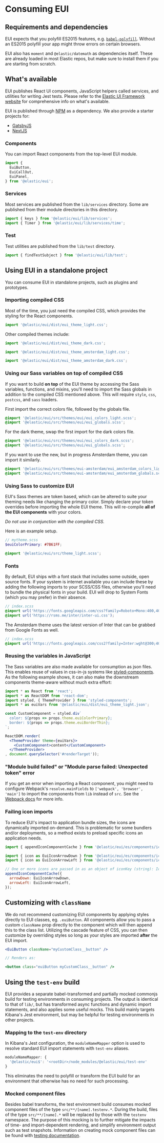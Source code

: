 # Consuming EUI

## Requirements and dependencies

EUI expects that you polyfill ES2015 features, e.g. [`babel-polyfill`](https://babeljs.io/docs/usage/polyfill/). Without an ES2015 polyfill your app might throw errors on certain browsers.

EUI also has `moment` and `@elastic/datemath` as dependencies itself. These are already loaded in most Elastic repos, but make sure to install them if you are starting from scratch.

## What's available

EUI publishes React UI components, JavaScript helpers called services, and utilities for writing Jest tests. Please refer to the [Elastic UI Framework website](https://elastic.github.io/eui) for comprehensive info on what's available.

EUI is published through [NPM](https://www.npmjs.com/package/@elastic/eui) as a dependency. We also provide a starter projects for:
- [GatsbyJS](https://github.com/elastic/gatsby-eui-starter)
- [NextJS](https://github.com/elastic/next-eui-starter)

### Components

You can import React components from the top-level EUI module.

```js
import {
  EuiButton,
  EuiCallOut,
  EuiPanel,
} from '@elastic/eui';
```

### Services

Most services are published from the `lib/services` directory. Some are published from their module directories in this directory.

```js
import { keys } from '@elastic/eui/lib/services';
import { Timer } from '@elastic/eui/lib/services/time';
```

### Test

Test utilities are published from the `lib/test` directory.

```js
import { findTestSubject } from '@elastic/eui/lib/test';
```

## Using EUI in a standalone project

You can consume EUI in standalone projects, such as plugins and prototypes.

### Importing compiled CSS

Most of the time, you just need the compiled CSS, which provides the styling for the React components.

```js
import '@elastic/eui/dist/eui_theme_light.css';
```

Other compiled themes include:
```js
import '@elastic/eui/dist/eui_theme_dark.css';
```
```js
import '@elastic/eui/dist/eui_theme_amsterdam_light.css';
```
```js
import '@elastic/eui/dist/eui_theme_amsterdam_dark.css';
```

### Using our Sass variables on top of compiled CSS

If you want to build **on top** of the EUI theme by accessing the Sass variables, functions, and mixins, you'll need to import the Sass globals in addition to the compiled CSS mentioned above. This will require `style`, `css`, `postcss`, and `sass` loaders.

First import the correct colors file, followed by the globals file.

```scss
@import '@elastic/eui/src/themes/eui/eui_colors_light.scss';
@import '@elastic/eui/src/themes/eui/eui_globals.scss';
```

For the dark theme, swap the first import for the dark colors file.

```scss
@import '@elastic/eui/src/themes/eui/eui_colors_dark.scss';
@import '@elastic/eui/src/themes/eui/eui_globals.scss';
```

If you want to use the new, but in progress Amsterdam theme, you can import it similarly.

```scss
@import '@elastic/eui/src/themes/eui-amsterdam/eui_amsterdam_colors_light.scss';
@import '@elastic/eui/src/themes/eui-amsterdam/eui_amsterdam_globals.scss';
```

### Using Sass to customize EUI

EUI's Sass themes are token based, which can be altered to suite your theming needs like changing the primary color. Simply declare your token overrides before importing the whole EUI theme. This will re-compile **all of the EUI components** with your colors.

*Do not use in conjunction with the compiled CSS.*

Here is an example setup.

```scss
// mytheme.scss
$euiColorPrimary: #7B61FF;

@import '@elastic/eui/src/theme_light.scss';
```

### Fonts

By default, EUI ships with a font stack that includes some outside, open source fonts. If your system is internet available you can include these by adding the following imports to your SCSS/CSS files, otherwise you'll need to bundle the physical fonts in your build. EUI will drop to System Fonts (which you may prefer) in their absence.

```scss
// index.scss
@import url('https://fonts.googleapis.com/css?family=Roboto+Mono:400,400i,700,700i');
@import url('https://rsms.me/inter/inter-ui.css');
```

The Amsterdam theme uses the latest version of Inter that can be grabbed from Google Fonts as well.

```scss
// index.scss
@import url('https://fonts.googleapis.com/css2?family=Inter:wght@300;400;500;600;700&family=Roboto+Mono:ital,wght@0,400;0,700;1,400;1,700&display=swap');
```

### Reusing the variables in JavaScript

The Sass variables are also made available for consumption as json files. This enables reuse of values in css-in-js systems like [styled-components](https://www.styled-components.com). As the following example shows, it can also make the downstream components theme-aware without much extra effort:

```jsx
import * as React from 'react';
import * as ReactDOM from 'react-dom';
import styled, { ThemeProvider } from 'styled-components';
import * as euiVars from '@elastic/eui/dist/eui_theme_light.json';

const CustomComponent = styled.div`
  color: ${props => props.theme.euiColorPrimary};
  border: ${props => props.theme.euiBorderThin};
`;

ReactDOM.render(
  <ThemeProvider theme={euiVars}>
    <CustomComponent>content</CustomComponent>
  </ThemeProvider>
, document.querySelector('#renderTarget'));
```

### "Module build failed" or "Module parse failed: Unexpected token" error

If you get an error when importing a React component, you might need to configure Webpack's `resolve.mainFields` to `['webpack', 'browser', 'main']` to import the components from `lib` instead of `src`. See the [Webpack docs](https://webpack.js.org/configuration/resolve/#resolve-mainfields) for more info.

### Failing icon imports

To reduce EUI's impact to application bundle sizes, the icons are dynamically imported on-demand. This is problematic for some bundlers and/or deployments, so a method exists to preload specific icons an application needs.

```js
import { appendIconComponentCache } from '@elastic/eui/es/components/icon/icon';

import { icon as EuiIconArrowDown } from '@elastic/eui/es/components/icon/assets/arrow_down';
import { icon as EuiIconArrowLeft } from '@elastic/eui/es/components/icon/assets/arrow_left';

// One or more icons are passed in as an object of iconKey (string): IconComponent
appendIconComponentCache({
  arrowDown: EuiIconArrowDown,
  arrowLeft: EuiIconArrowLeft,
});
```

## Customizing with `className`

We do not recommend customizing EUI components by applying styles directly to EUI classes, eg. `.euiButton`. All components allow you to pass a custom `className` prop directly to the component which will then append this to the class list. Utilizing the cascade feature of CSS, you can then customize by overriding styles so long as your styles are imported **after** the EUI import.

```jsx
<EuiButton className="myCustomClass__button" />

// Renders as:

<button class="euiButton myCustomClass__button" />
```

## Using the `test-env` build

EUI provides a separate babel-transformed and partially mocked commonjs build for testing environments in consuming projects. The output is identical to that of `lib/`, but has transformed async functions and dynamic import statements, and also applies some useful mocks. This build mainly targets Kibana's Jest environment, but may be helpful for testing environments in other projects.

### Mapping to the `test-env` directory

In Kibana's Jest configuration, the `moduleNameMapper` option is used to resolve standard EUI import statements with `test-env` aliases.

```js
moduleNameMapper: {
  '@elastic/eui$': '<rootDir>/node_modules/@elastic/eui/test-env'
}
```

This eliminates the need to polyfill or transform the EUI build for an environment that otherwise has no need for such processing.

### Mocked component files

Besides babel transforms, the test environment build consumes mocked component files of the type `src/**/[name].testenv.*`. During the build, files of the type `src/**/[name].*` will be replaced by those with the `testenv` namespace. The purpose of this mocking is to further mitigate the impacts of time- and import-dependent rendering, and simplify environment output such as test snapshots. Information on creating mock component files can be found with [testing documentation](testing.md).

